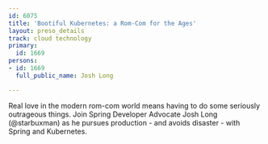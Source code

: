 ```yaml
---
id: 6075
title: 'Bootiful Kubernetes: a Rom-Com for the Ages'
layout: preso_details
track: cloud technology
primary:
  id: 1669
persons:
- id: 1669
  full_public_name: Josh Long

---
```

Real love in the modern rom-com world means having to do some seriously outrageous things. Join Spring Developer Advocate Josh Long (@starbuxman) as he pursues production - and avoids disaster - with Spring and Kubernetes. 
